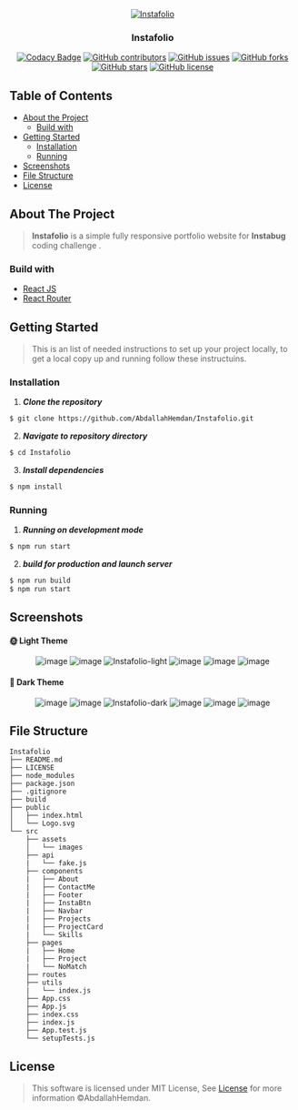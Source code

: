<div align="center">

<a href="https://github.com/AbdallahHemdan/Instafolio" rel="noopener">
  
![Instafolio](https://user-images.githubusercontent.com/40190772/81759534-4678a000-94c5-11ea-8a02-2717608e1776.png)

</a>

</div>

<h3 align="center">Instafolio</h3>

<div align="center">

[![Codacy Badge](https://api.codacy.com/project/badge/Grade/f567e02ab40c45d3b0d3e05fd02cdae8)](https://app.codacy.com/manual/AbdallahHemdan/Instafolio?utm_source=github.com&utm_medium=referral&utm_content=AbdallahHemdan/Instafolio&utm_campaign=Badge_Grade_Dashboard)
[![GitHub contributors](https://img.shields.io/github/contributors/AbdallahHemdan/Instafolio)](https://github.com/AbdallahHemdan/Instafolio/contributors)
[![GitHub issues](https://img.shields.io/github/issues/AbdallahHemdan/Instafolio)](https://github.com/AbdallahHemdan/Instafolio/issues)
[![GitHub forks](https://img.shields.io/github/forks/AbdallahHemdan/Instafolio)](https://github.com/AbdallahHemdan/Instafolio/network)
[![GitHub stars](https://img.shields.io/github/stars/AbdallahHemdan/Instafolio)](https://github.com/AbdallahHemdan/Instafolio/stargazers)
[![GitHub license](https://img.shields.io/github/license/AbdallahHemdan/Instafolio)](https://github.com/AbdallahHemdan/Instafolio/blob/master/LICENSE)

</div>

## Table of Contents

- [About the Project](#about-the-project)
  - [Build with](#build-with)
- [Getting Started](#getting-started)
  - [Installation](#installation)
  - [Running](#running)
- [Screenshots](#screenshots)
- [File Structure](#file-structure)
- [License](#license)


## About The Project
> **Instafolio** is a simple fully responsive portfolio website for **Instabug** coding challenge .

### Build with
- [React JS](https://reactjs.org/)
- [React Router](https://reacttraining.com/react-router/web/guides/quick-start)


## Getting Started
> This is an list of needed instructions to set up your project locally, to get a local copy up and running follow these instructuins.

### Installation

1. **_Clone the repository_**

```sh
$ git clone https://github.com/AbdallahHemdan/Instafolio.git
```
2. **_Navigate to repository directory_**
```sh
$ cd Instafolio
```

3. **_Install dependencies_**

```sh
$ npm install
```

### Running

1. **_Running on development mode_**
```sh
$ npm run start
```

2. **_build for production and launch server_**
```sh
$ npm run build
$ npm run start
```

## Screenshots

#### 🌞 Light Theme

<div align="center">
 
![image](https://user-images.githubusercontent.com/40190772/81760232-fd295000-94c6-11ea-9749-4178185efd3a.png)
![image](https://user-images.githubusercontent.com/40190772/81760354-46799f80-94c7-11ea-90bb-364e83337e2c.png)
![Instafolio-light](https://user-images.githubusercontent.com/40190772/81766630-c9562680-94d6-11ea-9baf-ef9aae5ebda1.png)
![image](https://user-images.githubusercontent.com/40190772/81760824-9147e700-94c8-11ea-8041-af5b191525a7.png)
![image](https://user-images.githubusercontent.com/40190772/81761087-4bd7e980-94c9-11ea-91e2-c2dabdd1e40f.png)
![image](https://user-images.githubusercontent.com/40190772/81772012-f27db380-94e4-11ea-9c0b-5fd89c233904.png)

</div>

#### 🌙 Dark Theme

<div align="center">
 
![image](https://user-images.githubusercontent.com/40190772/81760280-1af6b500-94c7-11ea-9fe9-1c449ac32fdd.png)
![image](https://user-images.githubusercontent.com/40190772/81760324-35309300-94c7-11ea-9910-9594578ae250.png)
![Instafolio-dark](https://user-images.githubusercontent.com/40190772/81766536-9e6bd280-94d6-11ea-949e-31d2e4ad568a.png)
![image](https://user-images.githubusercontent.com/40190772/81761025-1cc17800-94c9-11ea-9a7f-e2910c3aa02d.png)
![image](https://user-images.githubusercontent.com/40190772/81761066-3d89cd80-94c9-11ea-950f-3b002a58e1c0.png)
![image](https://user-images.githubusercontent.com/40190772/81771996-e3970100-94e4-11ea-83e7-c1cd111175cc.png)

</div>

## File Structure
                                    
    Instafolio
    ├── README.md
    ├── LICENSE
    ├── node_modules
    ├── package.json
    ├── .gitignore
    ├── build
    ├── public
    │   ├── index.html
    │   └── Logo.svg
    └── src
        ├── assets
        │   └── images
        ├── api	
        |   └── fake.js	
        ├── components	
        |   ├── About
        |   ├── ContactMe
        |   ├── Footer
        |   ├── InstaBtn
        |   ├── Navbar
        |   ├── Projects
        |   ├── ProjectCard
        |   └── Skills
        ├── pages	
        |   ├── Home	
        |   ├── Project	
        |   └── NoMatch	
        ├── routes	
        ├── utils	
        |   └── index.js	
        ├── App.css	
        ├── App.js	
        ├── index.css	
        ├── index.js	
        ├── App.test.js
        └── setupTests.js

 
## License

> This software is licensed under MIT License, See [License](https://github.com/AbdallahHemdan/Instanews/blob/master/LICENSE) for more information ©AbdallahHemdan.
